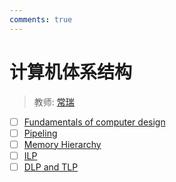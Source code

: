 ```yaml
---
comments: true
---
```


# 计算机体系结构
> 教师: [常瑞](https://person.zju.edu.cn/changrui)

- [ ] [Fundamentals of computer design](./chap1.md)
- [ ] [Pipeling](./chap2.md)
- [ ] [Memory Hierarchy](./chap3.md)
- [ ] [ILP](./chap4.md)
- [ ] [DLP and TLP](./chap5.md)